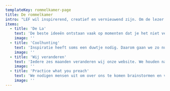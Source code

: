 ```yaml
---
templateKey: rommelkamer-page
title: De rommelkamer
intro: "LEF wil inspirerend, creatief en vernieuwend zijn. Om de lezer een beeld te geven hoe wij onszelf op het scherpst van de snede houden, hebben wij een rommelkamer ingericht met inspiratie, methodes en ideeën. Voor uwer vermaak."
items:
  - title: 'De La'
    text: 'De beste ideeën ontstaan vaak op momenten dat je het niet verwacht. De wc is zo’n typisch voorbeeld van een plek waar je geen pen bij de hand hebt en briljante ideeën onvermijdelijk in het riool verdwijnen. Daarom is de La in het leven geroepen: een whatsapp groep waarin converseren ten strengste verboden is, maar alleen ruimte is voor nieuwe concepten en ideeën. Zo gaat niets verloren en creëren we ruimte voor creativiteit.'
    image: ''
  - title: 'Coolhunting'
    text: 'Inspiratie heeft soms een duwtje nodig. Daarom gaan we zo nu en dan de straat op, de echte wereld in. Want juist daar is bijzonder veel inspiratie op te doen. Wij registreren alles wat we scharen in de categorie cool. Dat kan iets zijn dat we apart of gek vinden. Of gewoon op een onbeschrijfelijke manier bijzonder.  Wij identificeren het, slaan het op als een foto of verhaal. Vervolgens gebruiken we dit ter inspiratie voor onze ideeën.'
    image: ''
  - title: 'Wij veranderen'
    text: 'Iedere zes maanden veranderen wij onze website. We houden namelijk van vernieuwing, van reuring.'
    image: ''
  - title: 'Practice what you preach'
    text: 'We nodigen mensen uit om over ons te komen brainstormen en vragen overal om feedback. Zo is de naam LEF ontstaan, onze website, maar ook ons logo.'
    image: ''
---
```

